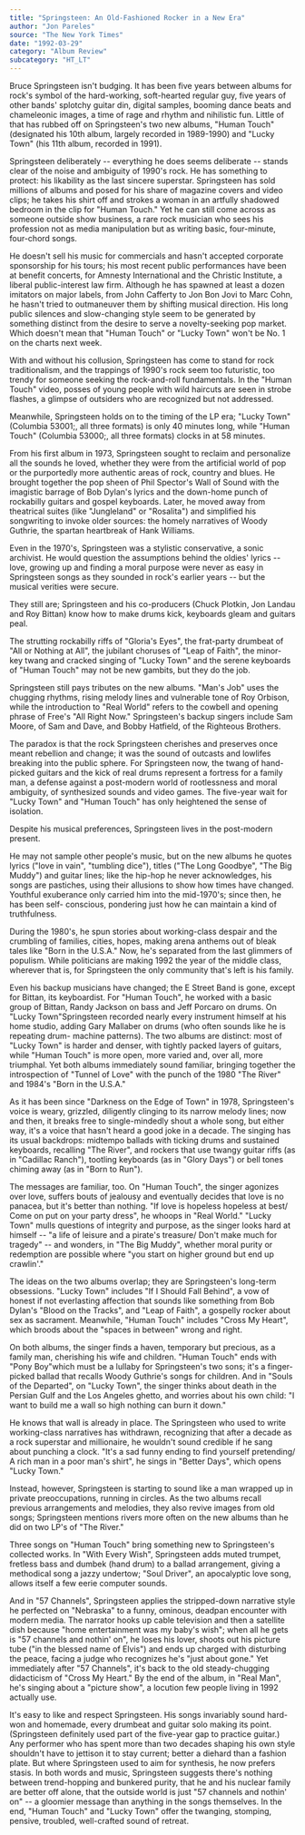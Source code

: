 ```yaml
---
title: "Springsteen: An Old-Fashioned Rocker in a New Era"
author: "Jon Pareles"
source: "The New York Times"
date: "1992-03-29"
category: "Album Review"
subcategory: "HT_LT"
---
```


Bruce Springsteen isn't budging. It has been five years between albums for rock's symbol of the hard-working, soft-hearted regular guy, five years of other bands' splotchy guitar din, digital samples, booming dance beats and chameleonic images, a time of rage and rhythm and nihilistic fun. Little of that has rubbed off on Springsteen's two new albums, "Human Touch" (designated his 10th album, largely recorded in 1989-1990) and "Lucky Town" (his 11th album, recorded in 1991).

Springsteen deliberately -- everything he does seems deliberate -- stands clear of the noise and ambiguity of 1990's rock. He has something to protect: his likability as the last sincere superstar. Springsteen has sold millions of albums and posed for his share of magazine covers and video clips; he takes his shirt off and strokes a woman in an artfully shadowed bedroom in the clip for "Human Touch." Yet he can still come across as someone outside show business, a rare rock musician who sees his profession not as media manipulation but as writing basic, four-minute, four-chord songs.

He doesn't sell his music for commercials and hasn't accepted corporate sponsorship for his tours; his most recent public performances have been at benefit concerts, for Amnesty International and the Christic Institute, a liberal public-interest law firm. Although he has spawned at least a dozen imitators on major labels, from John Cafferty to Jon Bon Jovi to Marc Cohn, he hasn't tried to outmaneuver them by shifting musical direction. His long public silences and slow-changing style seem to be generated by something distinct from the desire to serve a novelty-seeking pop market. Which doesn't mean that "Human Touch" or "Lucky Town" won't be No. 1 on the charts next week.

With and without his collusion, Springsteen has come to stand for rock traditionalism, and the trappings of 1990's rock seem too futuristic, too trendy for someone seeking the rock-and-roll fundamentals. In the "Human Touch" video, posses of young people with wild haircuts are seen in strobe flashes, a glimpse of outsiders who are recognized but not addressed.

Meanwhile, Springsteen holds on to the timing of the LP era; "Lucky Town" (Columbia 53001;, all three formats) is only 40 minutes long, while "Human Touch" (Columbia 53000;, all three formats) clocks in at 58 minutes.

From his first album in 1973, Springsteen sought to reclaim and personalize all the sounds he loved, whether they were from the artificial world of pop or the purportedly more authentic areas of rock, country and blues. He brought together the pop sheen of Phil Spector's Wall of Sound with the imagistic barrage of Bob Dylan's lyrics and the down-home punch of rockabilly guitars and gospel keyboards. Later, he moved away from theatrical suites (like "Jungleland" or "Rosalita") and simplified his songwriting to invoke older sources: the homely narratives of Woody Guthrie, the spartan heartbreak of Hank Williams.

Even in the 1970's, Springsteen was a stylistic conservative, a sonic archivist. He would question the assumptions behind the oldies' lyrics -- love, growing up and finding a moral purpose were never as easy in Springsteen songs as they sounded in rock's earlier years -- but the musical verities were secure.

They still are; Springsteen and his co-producers (Chuck Plotkin, Jon Landau and Roy Bittan) know how to make drums kick, keyboards gleam and guitars peal.

The strutting rockabilly riffs of "Gloria's Eyes", the frat-party drumbeat of "All or Nothing at All", the jubilant choruses of "Leap of Faith", the minor- key twang and cracked singing of "Lucky Town" and the serene keyboards of "Human Touch" may not be new gambits, but they do the job.

Springsteen still pays tributes on the new albums. "Man's Job" uses the chugging rhythms, rising melody lines and vulnerable tone of Roy Orbison, while the introduction to "Real World" refers to the cowbell and opening phrase of Free's "All Right Now." Springsteen's backup singers include Sam Moore, of Sam and Dave, and Bobby Hatfield, of the Righteous Brothers.

The paradox is that the rock Springsteen cherishes and preserves once meant rebellion and change; it was the sound of outcasts and lowlifes breaking into the public sphere. For Springsteen now, the twang of hand-picked guitars and the kick of real drums represent a fortress for a family man, a defense against a post-modern world of rootlessness and moral ambiguity, of synthesized sounds and video games. The five-year wait for "Lucky Town" and "Human Touch" has only heightened the sense of isolation.

Despite his musical preferences, Springsteen lives in the post-modern present.

He may not sample other people's music, but on the new albums he quotes lyrics ("love in vain", "tumbling dice"), titles ("The Long Goodbye", "The Big Muddy") and guitar lines; like the hip-hop he never acknowledges, his songs are pastiches, using their allusions to show how times have changed. Youthful exuberance only carried him into the mid-1970's; since then, he has been self- conscious, pondering just how he can maintain a kind of truthfulness.

During the 1980's, he spun stories about working-class despair and the crumbling of families, cities, hopes, making arena anthems out of bleak tales like "Born in the U.S.A." Now, he's separated from the last glimmers of populism. While politicians are making 1992 the year of the middle class, wherever that is, for Springsteen the only community that's left is his family.

Even his backup musicians have changed; the E Street Band is gone, except for Bittan, its keyboardist. For "Human Touch", he worked with a basic group of Bittan, Randy Jackson on bass and Jeff Porcaro on drums. On "Lucky Town"Springsteen recorded nearly every instrument himself at his home studio, adding Gary Mallaber on drums (who often sounds like he is repeating drum- machine patterns). The two albums are distinct: most of "Lucky Town" is harder and denser, with tightly packed layers of guitars, while "Human Touch" is more open, more varied and, over all, more triumphal. Yet both albums immediately sound familiar, bringing together the introspection of "Tunnel of Love" with the punch of the 1980 "The River" and 1984's "Born in the U.S.A."

As it has been since "Darkness on the Edge of Town" in 1978, Springsteen's voice is weary, grizzled, diligently clinging to its narrow melody lines; now and then, it breaks free to single-mindedly shout a whole song, but either way, it's a voice that hasn't heard a good joke in a decade. The singing has its usual backdrops: midtempo ballads with ticking drums and sustained keyboards, recalling "The River", and rockers that use twangy guitar riffs (as in "Cadillac Ranch"), tootling keyboards (as in "Glory Days") or bell tones chiming away (as in "Born to Run").

The messages are familiar, too. On "Human Touch", the singer agonizes over love, suffers bouts of jealousy and eventually decides that love is no panacea, but it's better than nothing. "If love is hopeless hopeless at best/ Come on put on your party dress", he whoops in "Real World." "Lucky Town" mulls questions of integrity and purpose, as the singer looks hard at himself -- "a life of leisure and a pirate's treasure/ Don't make much for tragedy" -- and wonders, in "The Big Muddy", whether moral purity or redemption are possible where "you start on higher ground but end up crawlin'."

The ideas on the two albums overlap; they are Springsteen's long-term obsessions. "Lucky Town" includes "If I Should Fall Behind", a vow of honest if not everlasting affection that sounds like something from Bob Dylan's "Blood on the Tracks", and "Leap of Faith", a gospelly rocker about sex as sacrament. Meanwhile, "Human Touch" includes "Cross My Heart", which broods about the "spaces in between" wrong and right.

On both albums, the singer finds a haven, temporary but precious, as a family man, cherishing his wife and children. "Human Touch" ends with "Pony Boy"which must be a lullaby for Springsteen's two sons; it's a finger-picked ballad that recalls Woody Guthrie's songs for children. And in "Souls of the Departed", on "Lucky Town", the singer thinks about death in the Persian Gulf and the Los Angeles ghetto, and worries about his own child: "I want to build me a wall so high nothing can burn it down."

He knows that wall is already in place. The Springsteen who used to write working-class narratives has withdrawn, recognizing that after a decade as a rock superstar and millionaire, he wouldn't sound credible if he sang about punching a clock. "It's a sad funny ending to find yourself pretending/ A rich man in a poor man's shirt", he sings in "Better Days", which opens "Lucky Town."

Instead, however, Springsteen is starting to sound like a man wrapped up in private preoccupations, running in circles. As the two albums recall previous arrangements and melodies, they also revive images from old songs; Springsteen mentions rivers more often on the new albums than he did on two LP's of "The River."

Three songs on "Human Touch" bring something new to Springsteen's collected works. In "With Every Wish", Springsteen adds muted trumpet, fretless bass and dumbek (hand drum) to a ballad arrangement, giving a methodical song a jazzy undertow; "Soul Driver", an apocalyptic love song, allows itself a few eerie computer sounds.

And in "57 Channels", Springsteen applies the stripped-down narrative style he perfected on "Nebraska" to a funny, ominous, deadpan encounter with modern media. The narrator hooks up cable television and then a satellite dish because "home entertainment was my baby's wish"; when all he gets is "57 channels and nothin' on", he loses his lover, shoots out his picture tube ("in the blessed name of Elvis") and ends up charged with disturbing the peace, facing a judge who recognizes he's "just about gone." Yet immediately after "57 Channels", it's back to the old steady-chugging didacticism of "Cross My Heart." By the end of the album, in "Real Man", he's singing about a "picture show", a locution few people living in 1992 actually use.

It's easy to like and respect Springsteen. His songs invariably sound hard-won and homemade, every drumbeat and guitar solo making its point. (Springsteen definitely used part of the five-year gap to practice guitar.) Any performer who has spent more than two decades shaping his own style shouldn't have to jettison it to stay current; better a diehard than a fashion plate. But where Springsteen used to aim for synthesis, he now prefers stasis. In both words and music, Springsteen suggests there's nothing between trend-hopping and bunkered purity, that he and his nuclear family are better off alone, that the outside world is just "57 channels and nothin' on" -- a gloomier message than anything in the songs themselves. In the end, "Human Touch" and "Lucky Town" offer the twanging, stomping, pensive, troubled, well-crafted sound of retreat.
